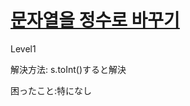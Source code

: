 # [문자열을 정수로 바꾸기](https://programmers.co.kr/learn/courses/30/lessons/12925)

Level1

解決方法: s.toInt()すると解決

困ったこと:特になし
